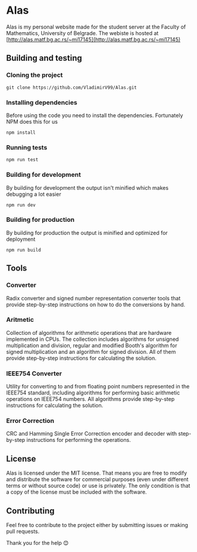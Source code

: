 # Alas

Alas is my personal website made for the student server at the Faculty of Mathematics, University of Belgrade. The webiste is hosted at [http://alas.matf.bg.ac.rs/~mi17145](http://alas.matf.bg.ac.rs/~mi17145)

## Building and testing

### Cloning the project

    git clone https://github.com/VladimirV99/Alas.git

### Installing dependencies

Before using the code you need to install the dependencies. Fortunately NPM does this for us

    npm install

### Running tests

    npm run test

### Building for development

By building for development the output isn't minified which makes debugging a lot easier

    npm run dev

### Building for production

By building for production the output is minified and optimized for deployment

    npm run build

## Tools

### Converter

Radix converter and signed number representation converter tools that provide step-by-step instructions on how to do the conversions by hand.

### Aritmetic

Collection of algorithms for arithmetic operations that are hardware implemented in CPUs. The collection includes algorithms for unsigned multiplication and division, regular and modified Booth's algorithm for signed multiplication and an algorithm for signed division. All of them provide step-by-step instructions for calculating the solution.

### IEEE754 Converter

Utility for converting to and from floating point numbers represented in the IEEE754 standard, including algorithms for performing basic arithmetic operations on IEEE754 numbers. All algorithms provide step-by-step instructions for calculating the solution.

### Error Correction

CRC and Hamming Single Error Correction encoder and decoder with step-by-step instructions for performing the operations.

## License

Alas is licensed under the MIT license. That means you are free to modify and distribute the software for commercial purposes (even under different terms or without source code) or use is privately. The only condition is that a copy of the license must be included with the software.

## Contributing

Feel free to contribute to the project either by submitting issues or making pull requests.

Thank you for the help :blush: